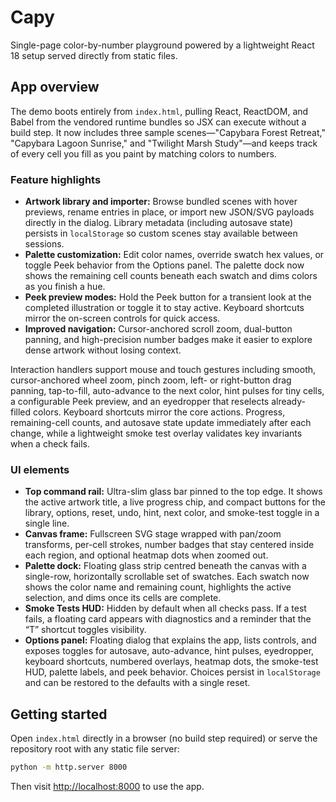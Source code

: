 # Capy

Single-page color-by-number playground powered by a lightweight React 18 setup
served directly from static files.

## App overview

The demo boots entirely from `index.html`, pulling React, ReactDOM, and Babel
from the vendored runtime bundles so JSX can execute without a build step. It
now includes three sample scenes—"Capybara Forest Retreat," "Capybara Lagoon
Sunrise," and "Twilight Marsh Study"—and keeps track of every cell you fill as
you paint by matching colors to numbers.

### Feature highlights

- **Artwork library and importer:** Browse bundled scenes with hover previews,
  rename entries in place, or import new JSON/SVG payloads directly in the
  dialog. Library metadata (including autosave state) persists in
  `localStorage` so custom scenes stay available between sessions.
- **Palette customization:** Edit color names, override swatch hex values, or
  toggle Peek behavior from the Options panel. The palette dock now shows the
  remaining cell counts beneath each swatch and dims colors as you finish a
  hue.
- **Peek preview modes:** Hold the Peek button for a transient look at the
  completed illustration or toggle it to stay active. Keyboard shortcuts mirror
  the on-screen controls for quick access.
- **Improved navigation:** Cursor-anchored scroll zoom, dual-button panning,
  and high-precision number badges make it easier to explore dense artwork
  without losing context.

Interaction handlers support mouse and touch gestures including smooth,
cursor-anchored wheel zoom, pinch zoom, left- or right-button drag panning,
tap-to-fill, auto-advance to the next color, hint pulses for tiny cells, a configurable Peek preview, and
an eyedropper that reselects already-filled colors. Keyboard shortcuts mirror
the core actions. Progress, remaining-cell counts, and autosave state update
immediately after each change, while a lightweight smoke test overlay
validates key invariants when a check fails.

### UI elements

- **Top command rail:** Ultra-slim glass bar pinned to the top edge. It shows
  the active artwork title, a live progress chip, and compact buttons for the
  library, options, reset, undo, hint, next color, and smoke-test toggle in a
  single line.
- **Canvas frame:** Fullscreen SVG stage wrapped with pan/zoom transforms,
  per-cell strokes, number badges that stay centered inside each region, and
  optional heatmap dots when zoomed out.
- **Palette dock:** Floating glass strip centred beneath the canvas with a
  single-row, horizontally scrollable set of swatches. Each swatch now shows
  the color name and remaining count, highlights the active selection, and dims
  once its cells are complete.
- **Smoke Tests HUD:** Hidden by default when all checks pass. If a test fails,
  a floating card appears with diagnostics and a reminder that the “T”
  shortcut toggles visibility.
- **Options panel:** Floating dialog that explains the app, lists controls,
  and exposes toggles for autosave, auto-advance, hint pulses, eyedropper,
  keyboard shortcuts, numbered overlays, heatmap dots, the smoke-test HUD,
  palette labels, and peek behavior. Choices persist in `localStorage` and can be restored to
  the defaults with a single reset.

## Getting started

Open `index.html` directly in a browser (no build step required) or serve the
repository root with any static file server:

```bash
python -m http.server 8000
```

Then visit <http://localhost:8000> to use the app.
